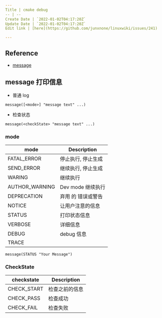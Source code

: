 ```yaml
---
Title | cmake debug
-- | --
Create Date | `2022-01-02T04:17:20Z`
Update Date | `2022-01-02T04:17:20Z`
Edit link | [here](https://github.com/junxnone/linuxwiki/issues/241)

---
```

## Reference
- [message](https://cmake.org/cmake/help/latest/command/message.html)

## message 打印信息
- 普通 log
```
message([<mode>] "message text" ...)  
```

- 检查状态
```
message(<checkState> "message text" ...)
```

### mode


mode | Description
-- | --
FATAL_ERROR | 停止执行, 停止生成
SEND_ERROR | 继续执行, 停止生成
WARING | 继续执行
AUTHOR_WARNING | Dev mode 继续执行
DEPRECATION | 弃用 的 错误或警告
NOTICE | 让用户注意的信息
STATUS | 打印状态信息
VERBOSE |  详细信息
DEBUG | debug 信息
TRACE |


```
message(STATUS "Your Message")
```

### CheckState

checkstate | Description
-- | --
CHECK_START | 检查之前的信息
CHECK_PASS | 检查成功
CHECK_FAIL | 检查失败


